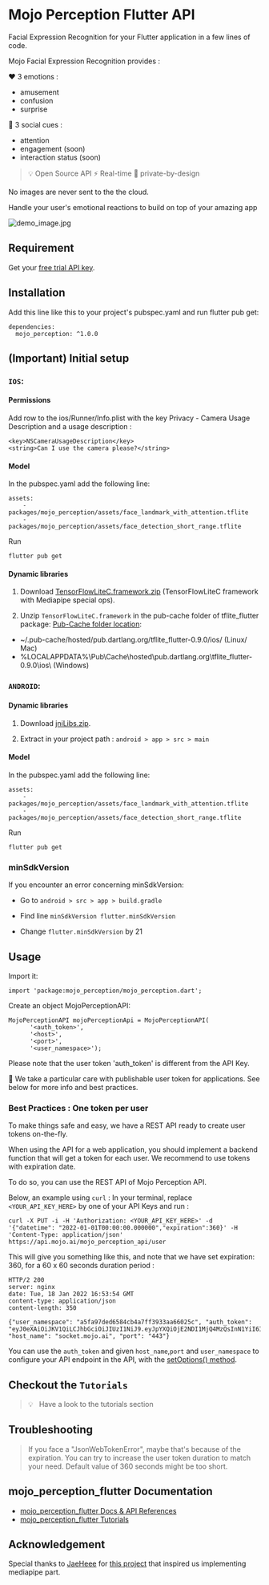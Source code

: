 # Mojo Perception Flutter API

Facial Expression Recognition for your Flutter application in a few lines of code.

Mojo Facial Expression Recognition provides :

❤️ 3 emotions :

- amusement
- confusion
- surprise


🎉 3 social cues :

- attention
- engagement (soon)
- interaction status (soon)

> 💡 Open Source API
> ⚡️ Real-time
> 🔐 private-by-design

No images are never sent to the the cloud.

Handle your user's emotional reactions to build on top of your amazing app

![demo_image.jpg](https://docs.mojo.ai/images/demo_image.jpeg)

## Requirement

Get your [free trial API key](https://hoomano.com/free-facial-expression-recognition/).

## Installation

Add this line like this to your project's pubspec.yaml and run flutter pub get:
```
dependencies:
  mojo_perception: ^1.0.0
```


## (Important) Initial setup
 
### `IOS`:
#### Permissions
Add row to the ios/Runner/Info.plist with the key Privacy - Camera Usage Description and a usage description :
```
<key>NSCameraUsageDescription</key>
<string>Can I use the camera please?</string>
```

#### Model
In the pubspec.yaml add the following line:
```
assets:
    - packages/mojo_perception/assets/face_landmark_with_attention.tflite
    - packages/mojo_perception/assets/face_detection_short_range.tflite
```

Run
```
flutter pub get
```

#### Dynamic libraries
1. Download [TensorFlowLiteC.framework.zip](https://github.com/hoomano/mojo-perception-flutter/blob/master/TensorFlowLiteC.framework.zip) (TensorFlowLiteC framework with Mediapipe special ops).

2. Unzip `TensorFlowLiteC.framework` in the pub-cache folder of tflite_flutter package:
[Pub-Cache folder location](https://dart.dev/tools/pub/cmd/pub-get#the-system-package-cache):

-  ~/.pub-cache/hosted/pub.dartlang.org/tflite_flutter-0.9.0/ios/ (Linux/ Mac)
- %LOCALAPPDATA%\Pub\Cache\hosted\pub.dartlang.org\tflite_flutter-0.9.0\ios\ (Windows)



### `ANDROID`:
#### Dynamic libraries
1. Download [jniLibs.zip](https://github.com/hoomano/mojo-perception-flutter/blob/master/jniLibs.zip).

2. Extract in your project path : `android > app > src > main`

#### Model
In the pubspec.yaml add the following line:
```
assets:
    - packages/mojo_perception/assets/face_landmark_with_attention.tflite
    - packages/mojo_perception/assets/face_detection_short_range.tflite
```
Run
```
flutter pub get
```

### minSdkVersion
If you encounter an error concerning minSdkVersion:

- Go to `android > src > app > build.gradle`

- Find line `minSdkVersion flutter.minSdkVersion`

- Change `flutter.minSdkVersion` by 21


## Usage

Import it:
```
import 'package:mojo_perception/mojo_perception.dart';
``` 

Create an object MojoPerceptionAPI:

```
MojoPerceptionAPI mojoPerceptionApi = MojoPerceptionAPI(
      '<auth_token>',
      '<host>',
      '<port>',
      '<user_namespace>');
```

Please note that the user token 'auth_token' is different from the API Key.

🙏 We take a particular care with publishable user token for applications. See below for more info and best practices.


### Best Practices : One token per user
To make things safe and easy, we have a REST API ready to create user tokens on-the-fly.

When using the API for a web application, you should implement a backend function that will get a token for each user. We recommend to use tokens with expiration date.

To do so, you can use the REST API of Mojo Perception API.

Below, an example using `curl` :
In your terminal, replace `<YOUR_API_KEY_HERE>` by one of your API Keys and run :

```
curl -X PUT -i -H 'Authorization: <YOUR_API_KEY_HERE>' -d '{"datetime": "2022-01-01T00:00:00.000000","expiration":360}' -H 'Content-Type: application/json' https://api.mojo.ai/mojo_perception_api/user
```


This will give you something like this, and note that we have set expiration: 360, for a 60 x 60 seconds duration period :
```
HTTP/2 200 
server: nginx
date: Tue, 18 Jan 2022 16:53:54 GMT
content-type: application/json
content-length: 350

{"user_namespace": "a5fa97ded6584cb4a7ff3933aa66025c", "auth_token": "eyJ0eXAiOiJKV1QiLCJhbGciOiJIUzI1NiJ9.eyJpYXQiOjE2NDI1MjQ4MzQsInN1YiI6ImE1ZmE5N2RlLWQ2NTgtNGNiNC1hN2ZmLTM5MzliYTY2MDI1YyIsImV4cCI6MTY0MjUyNDg0NH0.7FuLJ6Hmozi2DbX9zooVxYvnp_f91H4vzodstDZbLzI", "host_name": "socket.mojo.ai", "port": "443"}
```


You can use the `auth_token` and given `host_name`,`port` and `user_namespace` to configure your API endpoint in the API, with the [setOptions() method](https://docs.mojo.ai/).

## Checkout the `Tutorials`

>💡   Have a look to the tutorials section


## Troubleshooting

>  If you face a "JsonWebTokenError", maybe that's because of the expiration.
You can try to increase the user token duration to match your need. Default value of 360 seconds might be too short.

## mojo_perception_flutter Documentation

- [mojo_perception_flutter Docs & API References](https://docs.mojo.ai/)
- [mojo_perception_flutter Tutorials](https://docs.mojo.ai/facial-expression-recognition/tutorials/create-flutter-app-with-facial-expression-recognition/)

## Acknowledgement
Special thanks to [JaeHeee](https://github.com/JaeHeee) for [this project](https://github.com/JaeHeee/FlutterWithMediaPipe) that inspired us implementing mediapipe part.
